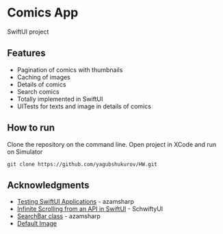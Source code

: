 # Comics App

SwiftUI project

## Features
* Pagination of comics with thumbnails 
* Caching of images
* Details of comics
* Search comics
* Totally implemented in SwiftUI
* UITests for texts and image in details of comics


## How to run
Clone the repository on the command line.
Open project in XCode and run on Simulator
```
git clone https://github.com/yagubshukurov/HW.git
```

## Acknowledgments
* [Testing SwiftUI Applications](https://www.youtube.com/watch?v=9ZZ0gCMhsUI) - azamsharp
* [Infinite Scrolling from an API in SwiftUI](https://www.youtube.com/watch?v=hrY8c4nSlzg) - SchwiftyUI
* [SearchBar class](https://www.youtube.com/watch?v=IHx53KJnL-o) - azamsharp
* [Default Image](https://www.tibs.org.tw/images/default.jpg)
